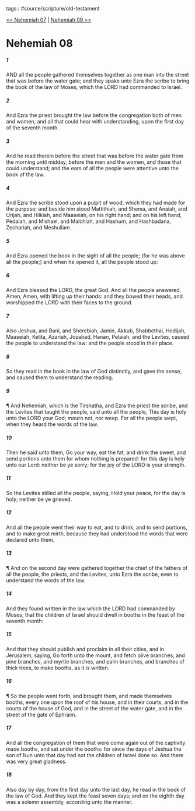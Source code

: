 tags:: #source/scripture/old-testament

[<< Nehemiah 07](/Old_Testament/16_Nehemiah/Nehemiah_07.md) | [Nehemiah 09 >>](/Old_Testament/16_Nehemiah/Nehemiah_09.md)

# Nehemiah 08

##### 1

AND all the people gathered themselves together as one man into the street that was before the water gate; and they spake unto Ezra the scribe to bring the book of the law of Moses, which the LORD had commanded to Israel.

##### 2

And Ezra the priest brought the law before the congregation both of men and women, and all that could hear with understanding, upon the first day of the seventh month.

##### 3

And he read therein before the street that was before the water gate from the morning until midday, before the men and the women, and those that could understand; and the ears of all the people were attentive unto the book of the law.

##### 4

And Ezra the scribe stood upon a pulpit of wood, which they had made for the purpose; and beside him stood Mattithiah, and Shema, and Anaiah, and Urijah, and Hilkiah, and Maaseiah, on his right hand; and on his left hand, Pedaiah, and Mishael, and Malchiah, and Hashum, and Hashbadana, Zechariah, and Meshullam.

##### 5

And Ezra opened the book in the sight of all the people; (for he was above all the people;) and when he opened it, all the people stood up:

##### 6

And Ezra blessed the LORD, the great God. And all the people answered, Amen, Amen, with lifting up their hands: and they bowed their heads, and worshipped the LORD with their faces to the ground.

##### 7

Also Jeshua, and Bani, and Sherebiah, Jamin, Akkub, Shabbethai, Hodijah, Maaseiah, Kelita, Azariah, Jozabad, Hanan, Pelaiah, and the Levites, caused the people to understand the law: and the people stood in their place.

##### 8

So they read in the book in the law of God distinctly, and gave the sense, and caused them to understand the reading.

##### 9

¶ And Nehemiah, which is the Tirshatha, and Ezra the priest the scribe, and the Levites that taught the people, said unto all the people, This day is holy unto the LORD your God; mourn not, nor weep. For all the people wept, when they heard the words of the law.

##### 10

Then he said unto them, Go your way, eat the fat, and drink the sweet, and send portions unto them for whom nothing is prepared: for this day is holy unto our Lord: neither be ye sorry; for the joy of the LORD is your strength.

##### 11

So the Levites stilled all the people, saying, Hold your peace, for the day is holy; neither be ye grieved.

##### 12

And all the people went their way to eat, and to drink, and to send portions, and to make great mirth, because they had understood the words that were declared unto them.

##### 13

¶ And on the second day were gathered together the chief of the fathers of all the people, the priests, and the Levites, unto Ezra the scribe, even to understand the words of the law.

##### 14

And they found written in the law which the LORD had commanded by Moses, that the children of Israel should dwell in booths in the feast of the seventh month:

##### 15

And that they should publish and proclaim in all their cities, and in Jerusalem, saying, Go forth unto the mount, and fetch olive branches, and pine branches, and myrtle branches, and palm branches, and branches of thick trees, to make booths, as it is written.

##### 16

¶ So the people went forth, and brought them, and made themselves booths, every one upon the roof of his house, and in their courts, and in the courts of the house of God, and in the street of the water gate, and in the street of the gate of Ephraim.

##### 17

And all the congregation of them that were come again out of the captivity made booths, and sat under the booths: for since the days of Jeshua the son of Nun unto that day had not the children of Israel done so. And there was very great gladness.

##### 18

Also day by day, from the first day unto the last day, he read in the book of the law of God. And they kept the feast seven days; and on the eighth day was a solemn assembly, according unto the manner.

